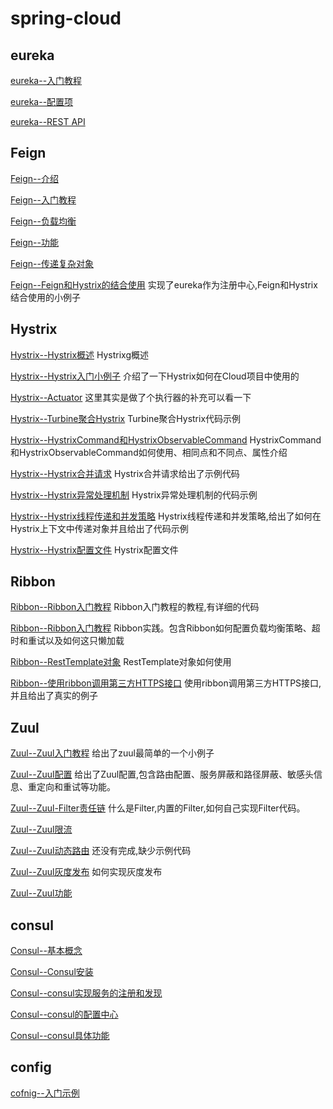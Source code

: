 # spring-cloud

##  eureka 

[eureka--入门教程](https://github.com/wuxiaobo000111/markdown/blob/master/spring-cloud/eureka/eureka%E5%85%A5%E9%97%A8%E6%95%99%E7%A8%8B.md "eureka--入门教程")


[eureka--配置项](https://github.com/wuxiaobo000111/markdown/blob/master/spring-cloud/eureka/eureka%E9%85%8D%E7%BD%AE%E9%A1%B9.md "eureka--配置项")


[eureka--REST API](https://github.com/wuxiaobo000111/markdown/blob/master/spring-cloud/eureka/eureka%20rest%20api.md "eureka--REST API")



## Feign

[Feign--介绍](https://github.com/wuxiaobo000111/markdown/blob/master/spring-cloud/Feign/Feign%E7%9A%84%E4%BB%8B%E7%BB%8D.md "Feign--介绍")

[Feign--入门教程](https://github.com/wuxiaobo000111/markdown/blob/master/spring-cloud/Feign/Feign%E5%85%A5%E9%97%A8%E6%95%99%E7%A8%8B.md "Feign--入门教程")

[Feign--负载均衡](https://github.com/wuxiaobo000111/markdown/blob/master/spring-cloud/Feign/Feign%E5%AE%9E%E7%8E%B0%E8%B4%9F%E8%BD%BD%E5%9D%87%E8%A1%A1.md "Feign--负载均衡")

[Feign--功能](https://github.com/wuxiaobo000111/markdown/blob/master/spring-cloud/Feign/Feign%E5%8A%9F%E8%83%BD.md "Feign--功能")


[Feign--传递复杂对象](https://github.com/wuxiaobo000111/markdown/blob/master/spring-cloud/Feign/Feign%E4%BC%A0%E9%80%92%E5%A4%8D%E6%9D%82%E5%AF%B9%E8%B1%A1.md "Feign--传递复杂对象")


[Feign--Feign和Hystrix的结合使用](https://github.com/wuxiaobo000111/markdown/blob/master/spring-cloud/Feign/Feign%E5%92%8CHystrix%E7%BB%93%E5%90%88%E4%BD%BF%E7%94%A8.md  "Feign--Feign和Hystrix的结合使用") 实现了eureka作为注册中心,Feign和Hystrix结合使用的小例子


## Hystrix

[Hystrix--Hystrix概述](https://github.com/wuxiaobo000111/markdown/blob/master/spring-cloud/Hystrix/Hystrix%E6%A6%82%E8%BF%B0.md  "Hystrix--Hystrix概述") Hystrixg概述


[Hystrix--Hystrix入门小例子](https://github.com/wuxiaobo000111/markdown/blob/master/spring-cloud/Hystrix/Hystrix%E5%85%A5%E9%97%A8%E5%B0%8F%E4%BE%8B%E5%AD%90.md  "Hystrix--Hystrix入门小例子")   介绍了一下Hystrix如何在Cloud项目中使用的


[Hystrix--Actuator](https://github.com/wuxiaobo000111/markdown/blob/master/spring-cloud/Hystrix/Actuator.md "Hystrix--Actuator") 这里其实是做了个执行器的补充可以看一下



[Hystrix--Turbine聚合Hystrix](https://github.com/wuxiaobo000111/markdown/blob/master/spring-cloud/Hystrix/Turbine%E8%81%9A%E5%90%88Hystrix.md  "Turbine聚合Hystrix") Turbine聚合Hystrix代码示例


[Hystrix--HystrixCommand和HystrixObservableCommand](https://github.com/wuxiaobo000111/markdown/blob/master/spring-cloud/Hystrix/HystrixCommand%E5%92%8CHystrixObservableCommand.md  "HystrixCommand和HystrixObservableCommand") HystrixCommand和HystrixObservableCommand如何使用、相同点和不同点、属性介绍


[Hystrix--Hystrix合并请求](https://github.com/wuxiaobo000111/markdown/blob/master/spring-cloud/Hystrix/Hystrix%E5%90%88%E5%B9%B6%E8%AF%B7%E6%B1%82.md  "Hystrix合并请求") Hystrix合并请求给出了示例代码



[Hystrix--Hystrix异常处理机制](https://github.com/wuxiaobo000111/markdown/blob/master/spring-cloud/Hystrix/Hystrix%E5%BC%82%E5%B8%B8%E5%A4%84%E7%90%86%E6%9C%BA%E5%88%B6.md  "Hystrix异常处理机制") Hystrix异常处理机制的代码示例



[Hystrix--Hystrix线程传递和并发策略](https://github.com/wuxiaobo000111/markdown/blob/master/spring-cloud/Hystrix/Hystrix%E7%BA%BF%E7%A8%8B%E4%BC%A0%E9%80%92%E5%92%8C%E5%B9%B6%E5%8F%91%E7%AD%96%E7%95%A5.md  "Hystrix线程传递和并发策略") Hystrix线程传递和并发策略,给出了如何在Hystrix上下文中传递对象并且给出了代码示例



[Hystrix--Hystrix配置文件](https://github.com/wuxiaobo000111/markdown/blob/master/spring-cloud/Hystrix/Hystrix%E9%85%8D%E7%BD%AE%E6%96%87%E4%BB%B6%E8%AF%B4%E6%98%8E.md  "Hystrix配置文件") Hystrix配置文件

## Ribbon



[Ribbon--Ribbon入门教程](https://github.com/wuxiaobo000111/markdown/blob/master/spring-cloud/ribbon/Ribbon%E5%85%A5%E9%97%A8%E6%95%99%E7%A8%8B.md  "Ribbon入门教程") Ribbon入门教程的教程,有详细的代码



[Ribbon--Ribbon入门教程](https://github.com/wuxiaobo000111/markdown/blob/master/spring-cloud/ribbon/Ribbon%E5%AE%9E%E8%B7%B5.md  "Ribbon--Ribbon入门教程") Ribbon实践。包含Ribbon如何配置负载均衡策略、超时和重试以及如何这只懒加载



[Ribbon--RestTemplate对象](https://github.com/wuxiaobo000111/markdown/blob/master/spring-cloud/ribbon/RestTemplate%E5%AF%B9%E8%B1%A1.md "Ribbon--RestTemplate对象]") RestTemplate对象如何使用


[Ribbon--使用ribbon调用第三方HTTPS接口](https://github.com/wuxiaobo000111/Java--apollo/blob/master/spring-cloud/ribbon/%E4%BD%BF%E7%94%A8ribbon%E8%B0%83%E7%94%A8%E7%AC%AC%E4%B8%89%E6%96%B9HTTPS%E6%8E%A5%E5%8F%A3.md "Ribbon--使用ribbon调用第三方HTTPS接口") 使用ribbon调用第三方HTTPS接口,并且给出了真实的例子



## Zuul

[Zuul--Zuul入门教程](https://github.com/wuxiaobo000111/Java--apollo/blob/master/spring-cloud/zuul/Zuul%E5%85%A5%E9%97%A8%E6%95%99%E7%A8%8B.md "Zuul--Zuul入门教程]") 给出了zuul最简单的一个小例子


[Zuul--Zuul配置](https://github.com/wuxiaobo000111/Java--apollo/blob/master/spring-cloud/zuul/Zuul%E9%85%8D%E7%BD%AE.md "Zuul--Zuul配置]") 给出了Zuul配置,包含路由配置、服务屏蔽和路径屏蔽、敏感头信息、重定向和重试等功能。


[Zuul--Zuul-Filter责任链](https://github.com/wuxiaobo000111/Java--apollo/blob/master/spring-cloud/zuul/Zuul-Filter%E8%B4%A3%E4%BB%BB%E9%93%BE.md "Zuul--Zuul-Filter责任链]") 什么是Filter,内置的Filter,如何自己实现Filter代码。


[Zuul--Zuul限流](https://github.com/wuxiaobo000111/Java--apollo/blob/master/spring-cloud/zuul/Zuul%E9%99%90%E6%B5%81.md "Zuul--Zuul限流]") 


[Zuul--Zuul动态路由](https://github.com/wuxiaobo000111/Java--apollo/blob/master/spring-cloud/zuul/Zuul%E5%8A%A8%E6%80%81%E8%B7%AF%E7%94%B1.md "Zuul--Zuul动态路由]") 还没有完成,缺少示例代码

[Zuul--Zuul灰度发布](https://github.com/wuxiaobo000111/Java--apollo/blob/master/spring-cloud/zuul/Zuul%E7%81%B0%E5%BA%A6%E5%8F%91%E5%B8%83.md "Zuul--Zuul灰度发布]") 如何实现灰度发布


[Zuul--Zuul功能](https://github.com/wuxiaobo000111/Java--apollo/blob/master/spring-cloud/zuul/Zuul%E5%8A%9F%E8%83%BD.md "Zuul--Zuul功能]") 


## consul


[Consul--基本概念](https://github.com/wuxiaobo000111/Java--apollo/blob/master/spring-cloud/consul/consul%E6%A6%82%E5%BF%B5%E4%BB%8B%E7%BB%8D.md "Consul--基本概念]") 



[Consul--Consul安装](https://github.com/wuxiaobo000111/Java--apollo/blob/master/spring-cloud/consul/consul%E5%AE%9E%E7%8E%B0%E6%9C%8D%E5%8A%A1%E7%9A%84%E6%B3%A8%E5%86%8C%E5%92%8C%E5%8F%91%E7%8E%B0.md "Consul--Consul安装]") 



[Consul--consul实现服务的注册和发现](https://github.com/wuxiaobo000111/Java--apollo/blob/master/spring-cloud/consul/consul%E5%AE%9E%E7%8E%B0%E6%9C%8D%E5%8A%A1%E7%9A%84%E6%B3%A8%E5%86%8C%E5%92%8C%E5%8F%91%E7%8E%B0.md "Consul--consul实现服务的注册和发现]") 

[Consul--consul的配置中心](https://github.com/wuxiaobo000111/Java--apollo/blob/master/spring-cloud/consul/consul%E7%9A%84%E9%85%8D%E7%BD%AE%E4%B8%AD%E5%BF%83.md "Consul--consul的配置中心]") 


[Consul--consul具体功能](https://github.com/wuxiaobo000111/Java--apollo/blob/master/spring-cloud/consul/consul%E5%85%B7%E4%BD%93%E5%8A%9F%E8%83%BD.md "Consul--consul具体功能]") 

## config
[cofnig--入门示例](https://github.com/wuxiaobo000111/Java--apollo/blob/master/spring-cloud/config/config%E5%85%A5%E9%97%A8%E7%A4%BA%E4%BE%8B.md "cofnig--入门示例]") 